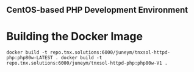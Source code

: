 CentOS-based PHP Development Environment
------------------------------------------


Building the Docker Image
===========================

   `
    docker build -t repo.tnx.solutions:6000/juneym/tnxsol-httpd-php:php80w-LATEST .
    docker build -t repo.tnx.solutions:6000/juneym/tnxsol-httpd-php:php80w-V1 .
   `

